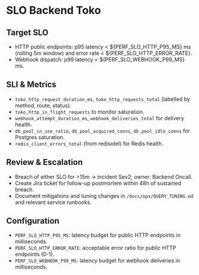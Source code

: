 # SLO Backend Toko

## Target SLO
- HTTP public endpoints: p95 latency < ${PERF_SLO_HTTP_P95_MS} ms (rolling 5m window) and error rate < ${PERF_SLO_HTTP_ERROR_RATE}.
- Webhook dispatch: p99 latency < ${PERF_SLO_WEBHOOK_P99_MS} ms.

## SLI & Metrics
- `toko_http_request_duration_ms`, `toko_http_requests_total` (labelled by method, route, status).
- `toko_http_in_flight_requests` to monitor saturation.
- `webhook_attempt_duration_ms`, `webhook_deliveries_total` for delivery health.
- `db_pool_in_use_ratio`, `db_pool_acquired_conns`, `db_pool_idle_conns` for Postgres saturation.
- `redis_client_errors_total` (from redisotel) for Redis health.

## Review & Escalation
- Breach of either SLO for >15m -> incident Sev2; owner: Backend Oncall.
- Create Jira ticket for follow-up postmortem within 48h of sustained breach.
- Document mitigations and tuning changes in `/docs/ops/QUERY_TUNING.md` and relevant service runbooks.

## Configuration
- `PERF_SLO_HTTP_P95_MS`: latency budget for public HTTP endpoints in milliseconds.
- `PERF_SLO_HTTP_ERROR_RATE`: acceptable error ratio for public HTTP endpoints (0-1).
- `PERF_SLO_WEBHOOK_P99_MS`: latency budget for webhook deliveries in milliseconds.
